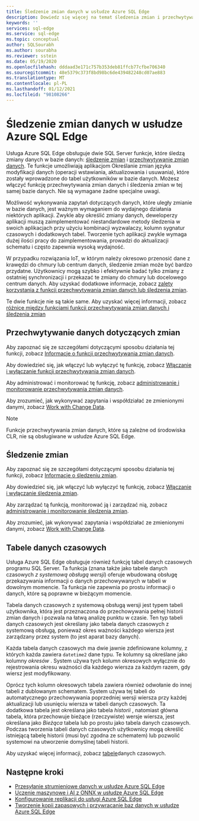 ```yaml
---
title: Śledzenie zmian danych w usłudze Azure SQL Edge
description: Dowiedz się więcej na temat śledzenia zmian i przechwytywania zmian danych w usłudze Azure SQL Edge.
keywords: ''
services: sql-edge
ms.service: sql-edge
ms.topic: conceptual
author: SQLSourabh
ms.author: sourabha
ms.reviewer: sstein
ms.date: 05/19/2020
ms.openlocfilehash: dddaad3e171c757b353deb81ffcb77cfbe706340
ms.sourcegitcommit: 48e5379c373f8bd98bc6de439482248cd07ae883
ms.translationtype: MT
ms.contentlocale: pl-PL
ms.lasthandoff: 01/12/2021
ms.locfileid: "98108266"
---
```

# <a name="track-data-changes-in-azure-sql-edge"></a>Śledzenie zmian danych w usłudze Azure SQL Edge

Usługa Azure SQL Edge obsługuje dwie SQL Server funkcje, które śledzą zmiany danych w bazie danych: [śledzenie zmian](/sql/relational-databases/track-changes/track-data-changes-sql-server#Tracking) i [przechwytywanie zmian danych](/sql/relational-databases/track-changes/track-data-changes-sql-server#Capture). Te funkcje umożliwiają aplikacjom Określanie zmian języka modyfikacji danych (operacji wstawiania, aktualizowania i usuwania), które zostały wprowadzone do tabel użytkowników w bazie danych. Możesz włączyć funkcję przechwytywania zmian danych i śledzenia zmian w tej samej bazie danych. Nie są wymagane żadne specjalne uwagi.

Możliwość wykonywania zapytań dotyczących danych, które uległy zmianie w bazie danych, jest ważnym wymaganiem do wydajnego działania niektórych aplikacji. Zwykle aby określić zmiany danych, deweloperzy aplikacji muszą zaimplementować niestandardowe metody śledzenia w swoich aplikacjach przy użyciu kombinacji wyzwalaczy, kolumn sygnatur czasowych i dodatkowych tabel. Tworzenie tych aplikacji zwykle wymaga dużej ilości pracy do zaimplementowania, prowadzi do aktualizacji schematu i często zapewnia wysoką wydajność.

W przypadku rozwiązania IoT, w którym należy okresowo przenosić dane z krawędzi do chmury lub centrum danych, śledzenie zmian może być bardzo przydatne. Użytkownicy mogą szybko i efektywnie badać tylko zmiany z ostatniej synchronizacji i przekazać te zmiany do chmury lub docelowego centrum danych. Aby uzyskać dodatkowe informacje, zobacz [zalety korzystania z funkcji przechwytywania zmian danych lub śledzenia zmian](/sql/relational-databases/track-changes/track-data-changes-sql-server#benefits-of-using-change-data-capture-or-change-tracking). 

Te dwie funkcje nie są takie same. Aby uzyskać więcej informacji, zobacz [różnice między funkcjami funkcji przechwytywania zmian danych i śledzenia zmian](/sql/relational-databases/track-changes/track-data-changes-sql-server#feature-differences-between-change-data-capture-and-change-tracking)

## <a name="change-data-capture"></a>Przechwytywanie danych dotyczących zmian

Aby zapoznać się ze szczegółami dotyczącymi sposobu działania tej funkcji, zobacz [Informacje o funkcji przechwytywania zmian danych](/sql/relational-databases/track-changes/about-change-data-capture-sql-server).

Aby dowiedzieć się, jak włączyć lub wyłączyć tę funkcję, zobacz [Włączanie i wyłączanie funkcji przechwytywania zmian danych](/sql/relational-databases/track-changes/enable-and-disable-change-data-capture-sql-server).

Aby administrować i monitorować tę funkcję, zobacz [administrowanie i monitorowanie przechwytywania zmian danych](/sql/relational-databases/track-changes/administer-and-monitor-change-data-capture-sql-server).

Aby zrozumieć, jak wykonywać zapytania i współdziałać ze zmienionymi danymi, zobacz [Work with Change Data](/sql/relational-databases/track-changes/work-with-change-data-sql-server).

> [!NOTE]
> Funkcje przechwytywania zmian danych, które są zależne od środowiska CLR, nie są obsługiwane w usłudze Azure SQL Edge.

## <a name="change-tracking"></a>Śledzenie zmian

Aby zapoznać się ze szczegółami dotyczącymi sposobu działania tej funkcji, zobacz [Informacje o śledzeniu zmian](/sql/relational-databases/track-changes/about-change-tracking-sql-server).

Aby dowiedzieć się, jak włączyć lub wyłączyć tę funkcję, zobacz [Włączanie i wyłączanie śledzenia zmian](/sql/relational-databases/track-changes/enable-and-disable-change-tracking-sql-server).

Aby zarządzać tą funkcją, monitorować ją i zarządzać nią, zobacz [administrowanie i monitorowanie śledzenia zmian](/sql/relational-databases/track-changes/manage-change-tracking-sql-server).

Aby zrozumieć, jak wykonywać zapytania i współdziałać ze zmienionymi danymi, zobacz [Work with Change Data](/sql/relational-databases/track-changes/work-with-change-tracking-sql-server).

## <a name="temporal-tables"></a>Tabele danych czasowych

Usługa Azure SQL Edge obsługuje również funkcję tabel danych czasowych programu SQL Server. Ta funkcja (znana także jako tabele danych czasowych *z systemową obsługą wersji*) oferuje wbudowaną obsługę przekazywania informacji o danych przechowywanych w tabeli w dowolnym momencie. Ta funkcja nie zapewnia po prostu informacji o danych, które są poprawne w bieżącym momencie.

Tabela danych czasowych z systemową obsługą wersji jest typem tabeli użytkownika, która jest przeznaczona do przechowywania pełnej historii zmian danych i pozwala na łatwą analizę punktu w czasie. Ten typ tabeli danych czasowych jest określany jako tabela danych czasowych z systemową obsługą, ponieważ okres ważności każdego wiersza jest zarządzany przez system (to jest aparat bazy danych).

Każda tabela danych czasowych ma dwie jawnie zdefiniowane kolumny, z których każda zawiera `datetime2` dane typu. Te kolumny są określane jako kolumny *okresów* . System używa tych kolumn okresowych wyłącznie do rejestrowania okresu ważności dla każdego wiersza za każdym razem, gdy wiersz jest modyfikowany.

Oprócz tych kolumn okresowych tabela zawiera również odwołanie do innej tabeli z dublowanym schematem. System używa tej tabeli do automatycznego przechowywania poprzedniej wersji wiersza przy każdej aktualizacji lub usunięciu wiersza w tabeli danych czasowych. Ta dodatkowa tabela jest określana jako tabela *historii* , natomiast główna tabela, która przechowuje bieżące (rzeczywiste) wersje wiersza, jest określana jako *Bieżąca* tabela lub po prostu jako tabela danych czasowych. Podczas tworzenia tabeli danych czasowych użytkownicy mogą określić istniejącą tabelę historii (musi być zgodna ze schematem) lub pozwolić systemowi na utworzenie domyślnej tabeli historii.

Aby uzyskać więcej informacji, zobacz [tabele](/sql/relational-databases/tables/temporal-tables)danych czasowych.

## <a name="next-steps"></a>Następne kroki

- [Przesyłanie strumieniowe danych w usłudze Azure SQL Edge ](stream-data.md)
- [Uczenie maszynowe i AI z ONNX w usłudze Azure SQL Edge ](onnx-overview.md)
- [Konfigurowanie replikacji do usługi Azure SQL Edge](configure-replication.md)
- [Tworzenie kopii zapasowych i przywracanie baz danych w usłudze Azure SQL Edge](backup-restore.md)
